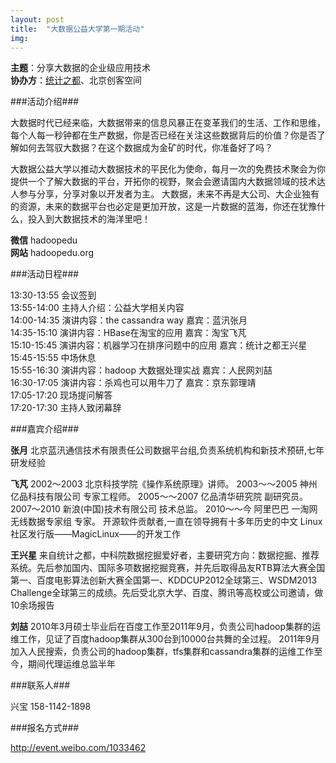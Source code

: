 ```yaml
---
layout: post
title:  "大数据公益大学第一期活动"
img: 
---
```



**主题**：分享大数据的企业级应用技术  
**协办方**：[统计之都](http://cos.name)、北京创客空间

###活动介绍###

大数据时代已经来临，大数据带来的信息风暴正在变革我们的生活、工作和思维，每个人每一秒钟都在生产数据，你是否已经在关注这些数据背后的价值？你是否了解如何去驾驭大数据？在这个数据成为金矿的时代，你准备好了吗？

<!-- more -->

大数据公益大学以推动大数据技术的平民化为使命，每月一次的免费技术聚会为你提供一个了解大数据的平台，开拓你的视野，聚会会邀请国内大数据领域的技术达人参与分享，分享对象以开发者为主。 大数据，未来不再是大公司、大企业独有的资源，未来的数据平台也必定是更加开放，这是一片数据的蓝海，你还在犹豫什么，投入到大数据技术的海洋里吧！

**微信** hadoopedu  
**网站** hadoopedu.org

###活动日程###

13:30-13:55    会议签到  
13:55-14:00    主持人介绍：公益大学相关内容  
14:00-14:35    演讲内容：the cassandra way 嘉宾：蓝汛张月  
14:35-15:10    演讲内容：HBase在淘宝的应用 嘉宾：淘宝飞芃  
15:10-15:45    演讲内容：机器学习在排序问题中的应用 嘉宾：统计之都王兴星  
15:45-15:55    中场休息  
15:55-16:30    演讲内容：hadoop 大数据处理实战 嘉宾：人民网刘喆  
16:30-17:05    演讲内容：杀鸡也可以用牛刀了 嘉宾：京东郭理靖  
17:05-17:20    现场提问解答  
17:20-17:30    主持人致闭幕辞  

###嘉宾介绍###

**张月**   北京蓝汛通信技术有限责任公司数据平台组,负责系统机构和新技术预研,七年研发经验

**飞芃**  2002～2003 北京科技学院《操作系统原理》讲师。 2003〜～2005 神州亿品科技有限公司 专家工程师。 2005〜～2007 亿品清华研究院 副研究员。 2007～2010 新浪(中国)技术有限公司 技术总监。 2010〜～今 阿里巴巴 一淘网 无线数据专家组 专家。 开源软件贡献者,一直在领导拥有十多年历史的中文 Linux社区发行版——MagicLinux——的开发工作

**王兴星**   来自统计之都，中科院数据挖掘爱好者，主要研究方向：数据挖掘、推荐系统。先后参加国内、国际多项数据挖掘竞赛，并先后取得品友RTB算法大赛全国第一、百度电影算法创新大赛全国第一、KDDCUP2012全球第三、WSDM2013 Challenge全球第三的成绩。先后受北京大学、百度、腾讯等高校或公司邀请，做10余场报告

**刘喆**   2010年3月硕士毕业后在百度工作至2011年9月，负责公司hadoop集群的运维工作，见证了百度hadoop集群从300台到10000台共舞的全过程。 2011年9月加入人民搜索，负责公司的hadoop集群，tfs集群和cassandra集群的运维工作至今，期间代理运维总监半年

###联系人###

兴宝 158-1142-1898

###报名方式###

<http://event.weibo.com/1033462>